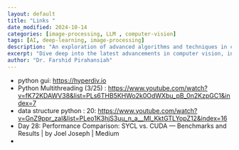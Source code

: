 ```yaml
---
layout: default
title: "Links "
date_modified: 2024-10-14
categories: [image-processing, LLM , computer-vision]
tags: [AI, deep-learning, image-processing]
description: "An exploration of advanced algorithms and techniques in computer vision, ML, DL, LLM, LLMOPs, DevOps."
excerpt: "Dive deep into the latest advancements in computer vision, including deep learning methodologies and real-time image processing."
author: "Dr. Farshid Pirahansiah"
---
```


- python gui: https://hyperdiv.io
- Python Multithreading (3/25) : https://www.youtube.com/watch?v=fK72KDAWV38&list=PLs6THB5KHWo2k0OdWXbu_pB_0n2KzpGC1&index=7 
- data structure python : 20: https://www.youtube.com/watch?v=GnZ9ppr_zaI&list=PLeo1K3hjS3uu_n_a__MI_KktGTLYopZ12&index=16
- Day 28: Performance Comparison: SYCL vs. CUDA — Benchmarks and Results | by Joel Joseph | Medium
- 
